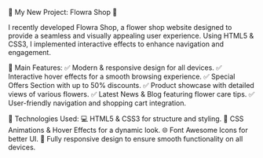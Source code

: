 🌸 My New Project: Flowra Shop 🌸

I recently developed Flowra Shop, a flower shop website designed to provide a seamless and visually appealing user experience. Using HTML5 & CSS3, I implemented interactive effects to enhance navigation and engagement.

🔹 Main Features:
✅ Modern & responsive design for all devices.
✅ Interactive hover effects for a smooth browsing experience.
✅ Special Offers Section with up to 50% discounts.
✅ Product showcase with detailed views of various flowers.
✅ Latest News & Blog featuring flower care tips.
✅ User-friendly navigation and shopping cart integration.

🔹 Technologies Used:
💻 HTML5 & CSS3 for structure and styling.
🎨 CSS Animations & Hover Effects for a dynamic look.
🌐 Font Awesome Icons for better UI.
📱 Fully responsive design to ensure smooth functionality on all devices.

